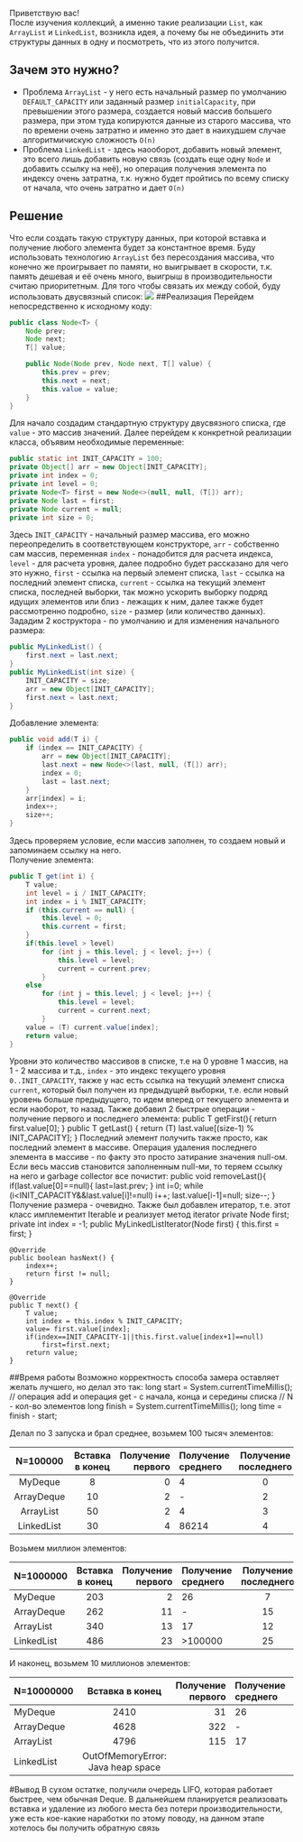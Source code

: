 Приветствую вас!<br/>
 После изучения коллекций, а именно такие реализации `List`, как `ArrayList` и `LinkedList`, 
 возникла идея, а почему бы не объединить эти структуры данных в одну и посмотреть,
 что из этого получится. 

## Зачем это нужно?
* Проблема `ArrayList` - у него есть начальный размер по умолчанию `DEFAULT_CAPACITY`
или заданный размер `initialCapacity`, при превышении этого размера, создается
новый массив большего размера, при этом туда копируются данные из старого массива,
что по времени очень затратно и именно это дает в наихудшем случае
алгоритмичискую сложность `O(n)`
* Проблема `LinkedList` - здесь наооборот, добавить новый элемент, это всего лишь добавить новую связь
(создать еще одну `Node` и добавить ссылку на неё), но операция получения элемента по индексу очень затратна,
т.к. нужно будет пройтись по всему списку от начала, что очень затратно и дает `O(n)`
## Решение
Что если создать такую структуру данных, при которой вставка и получение любого элемента будет за константное время.
Буду использовать технологию `ArrayList` без пересоздания массива, что конечно же проигрывает по памяти, но выигрывает в скорости,
т.к. память дешевая и её очень много, выигрыш в производительности считаю приоритетным.
Для того чтобы связать их между собой, буду использовать двусвязный список:
![](https://habrastorage.org/webt/kd/t_/zl/kdt_zlyrbscofg7unhqyc43vc9s.jpeg)
##Реализация
Перейдем непосредственно к исходному коду:<br/>
```java
public class Node<T> {
    Node prev;
    Node next;
    T[] value;

    public Node(Node prev, Node next, T[] value) {
        this.prev = prev;
        this.next = next;
        this.value = value;
    }
}
```
    
Для начало создадим стандартную структуру двусвязного списка, где `value` - это массив значений. 
Далее перейдем к конкретной реализации класса, объявим необходимые переменные:    
```java
public static int INIT_CAPACITY = 100;
private Object[] arr = new Object[INIT_CAPACITY];
private int index = 0;
private int level = 0;
private Node<T> first = new Node<>(null, null, (T[]) arr);
private Node last = first;
private Node current = null;
private int size = 0;
```      
Здесь `INIT_CAPACITY` - начальный размер массива, 
его можно переопределить в соответствующем конструкторе, `arr` - собственно сам массив,
переменная `index` - понадобится для расчета индекса, `level` - для расчета уровня,
далее подробно будет рассказано для чего это нужно, `first` - ссылка на первый элемент списка,
`last` - ссылка на последний элемент списка, `current` - ссылка на текущий элемент списка,
последней выборки, так можно ускорить выборку подряд идущих элементов или близ - лежащих к ним,
далее также будет рассмотренно подробно, `size` - размер (или количество данных).<br/>
Зададим 2 коструктора - по умолчанию и для изменения начального размера:
```java
public MyLinkedList() {
    first.next = last.next;
}
public MyLinkedList(int size) {
    INIT_CAPACITY = size;
    arr = new Object[INIT_CAPACITY];
    first.next = last.next;
}
```
Добавление элемента:
```java
public void add(T i) {
    if (index == INIT_CAPACITY) {
        arr = new Object[INIT_CAPACITY];
        last.next = new Node<>(last, null, (T[]) arr);
        index = 0;
        last = last.next;
    }
    arr[index] = i;
    index++;
    size++;
}
``` 
Здесь проверяем условие, если массив заполнен, то создаем новый и запоминаем ссылку на него.<br/>
Получение элемента:
```java
public T get(int i) {
    T value;
    int level = i / INIT_CAPACITY;
    int index = i % INIT_CAPACITY;
    if (this.current == null) {
        this.level = 0;
        this.current = first;
    }
    if(this.level > level)
        for (int j = this.level; j < level; j++) {
            this.level = level;
            current = current.prev;
        }
    else
        for (int j = this.level; j < level; j++) {
            this.level = level;
            current = current.next;
        }
    value = (T) current.value[index];
    return value;
}
```
Уровни это количество массивов в списке, т.е на 0 уровне 1 массив, на 1 - 2 массива и т.д.,
`index` - это индекс текущего уровня `0..INIT_CAPACITY`, также у нас есть ссылка на текущий элемент
списка `current`, который был получен из предыдущей выборки, т.е. если новый уровень больше предыдущего,
то идем вперед от текущего элемента и если наоборот, то назад. Также добавил 2 быстрые операции - получение первого и последнего элемента:
 <source> 
    public T getFirst(){
        return first.value[0];
    }
    public T getLast() {
           return (T) last.value[(size-1) % INIT_CAPACITY];
       }
     </source> 
Последний элемент получить также просто, как последний элемент в массиве.
Операция удаления последнего элемента в массиве - по факту это просто затирание значения null-ом.
Если весь массив становится заполненным null-ми, то теряем ссылку на него и garbage collector все почистит:
<source>
    public void removeLast(){
        if(last.value[0]==null){
            last=last.prev;
        }
        int i=0;
        while (i<INIT_CAPACITY&&last.value[i]!=null)
            i++;
        last.value[i-1]=null;
        size--;
    }
  </source>  
Получение размера - очевидно. Также был добавлен итератор,
 т.е. этот класс имплементит Iterable и реализует метод iterator
 <source>
    private Node<T> first;
        private int index = -1;
    public MyLinkedListIterator(Node<T> first) {
        this.first = first;
    }
 
    @Override
    public boolean hasNext() {
        index++;
        return first != null;
    }
 
    @Override
    public T next() {
        T value;
        int index = this.index % INIT_CAPACITY;
        value= first.value[index];
        if(index==INIT_CAPACITY-1||this.first.value[index+1]==null)
            first=first.next;
        return value;
    }
</source>
##Время работы
Возможно корректность способа замера оставляет желать лучшего, но делал это так:
<source>
      long start = System.currentTimeMillis();
      // операция add и операция get - с начала, конца и середины списка
      // N - кол-во элементов
      long finish = System.currentTimeMillis();
      long time = finish - start;
 </source>

Делал по 3 запуска и брал среднее, возьмем 100 тысяч элементов:

| N=100000    |   Вставка в конец   |   Получение первого  |    Получение среднего  |   Получение последнего        |
|:-----------: |:-------------------:| --------------------:|:-----------------------|:------------------------:| 
|  MyDeque    |         8           |         0            |          4             |            0             |   
| ArrayDeque  |        10           |         2            |          -             |            2             |      
| ArrayList   |        50           |         2            |          4             |            3             |      
| LinkedList  |        30           |         4            |        86214           |            4             |   

Возьмем миллион элементов:

| N=1000000   |   Вставка в конец   |   Получение первого  |   Получение среднего   |   Получение последнего   |
|:------------|:-------------------:| --------------------:|:-----------------------|:------------------------:| 
|  MyDeque    |         203         |         2            |          26            |            7             |   
| ArrayDeque  |         262         |         11           |          -             |           15             |      
| ArrayList   |         340         |         13           |          17            |           12             |      
| LinkedList  |         486         |         23           |       >100000          |           25             |   

И наконец, возьмем 10 миллионов элементов:

| N=10000000  |   Вставка в конец                |   Получение первого  |   Получение среднего   |   Получение последнего   |
|:------------|:--------------------------------:| --------------------:|:-----------------------|:------------------------:| 
|  MyDeque    |        2410                      |         31           |          26            |           71             |   
| ArrayDeque  |        4628                      |         322          |          -             |           111            |      
| ArrayList   |        4796                      |         115          |          17            |           120            |      
| LinkedList  |                            OutOfMemoryError: Java heap space                                                                             

#Вывод
В сухом остатке, получили очередь LIFO, которая работает быстрее, чем обычная Deque.
В дальнейшем планируется реализовать вставка и удаление из любого места без потери производительности,
уже есть кое-какие наработки по этому поводу, на данном этапе хотелось бы получить обратную связь  
</cut>
